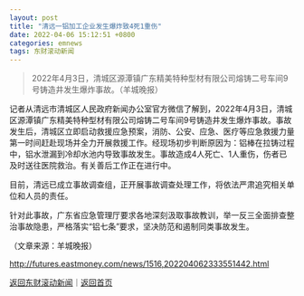 ```yaml
---
layout: post
title: "清远一铝加工企业发生爆炸致4死1重伤"
date: 2022-04-06 15:12:51 +0800
categories: emnews
tags: 东财滚动新闻
---
```

> 2022年4月3日，清城区源潭镇广东精美特种型材有限公司熔铸二号车间9号铸造井发生爆炸事故。（羊城晚报）

<p>记者从清远市清城区人民政府新闻办公室官方微信了解到，2022年4月3日，清城区源潭镇广东精美特种型材有限公司熔铸二号车间9号铸造井发生爆炸事故。事故发生后，清城区立即启动救援应急预案，消防、公安、应急、医疗等应急救援力量第一时间赶赴现场并全力开展救援工作。经现场初步判断原因为：铝棒在拉铸过程中，铝水泄漏到冷却水池内导致事故发生。事故造成4人死亡、1人重伤，伤者已及时送往医院救治。有关善后工作正在进行中。</p><p>目前，清远已成立事故调查组，正开展事故调查处理工作，将依法严肃追究相关单位和人员的责任。</p><p>针对此事故，广东省应急管理厅要求各地深刻汲取事故教训，举一反三全面排查整治事故隐患，严格落实“铝七条”要求，坚决防范和遏制同类事故发生。</p><p class="em_media">（文章来源：羊城晚报）</p>

<http://futures.eastmoney.com/news/1516,202204062333551442.html>

[返回东财滚动新闻](//finews.withounder.com/emnews/)｜[返回首页](//finews.withounder.com/)